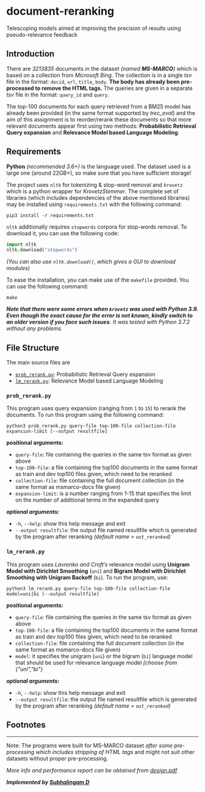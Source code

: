# document-reranking
Telescoping models aimed at improving the precision of results using pseudo-relevance feedback

## Introduction
There are *3213835* documents in the dataset *(named **MS-MARCO**)* which is based on a collection from *Microsoft Bing*. The collection is in a single *tsv* file in the format: `docid`, `url`, `title`, `body`. **The body has already been pre-processed to remove the HTML tags.** The queries are given in a separate *tsv* file in the format: `query_id` and `query`.

The top-100 documents for each query retrieved from a BM25 model has already been provided (in the same format supported by *trec_eval*) and the aim of this assignment is to reorder/rerank these documents so that more relevant documents appear first using two methods: **Probabilistic Retrieval Query expansion** and **Relevance Model based Language Modeling**.

## Requirements
**Python** *(recommended 3.6+)* is the language used. The dataset used is a large one (around 22GB+), so make sure that you have sufficient storage!

The project uses `nltk` for tokenizing & stop-word removal and `krovetz` which is a python wrapper for *KrovetzStemmer*. The complete set of libraries (which includes dependencies of the above mentioned libraries) may be installed using `requirements.txt` with the following command:

```
pip3 install -r requirements.txt
```

`nltk` additionally requires `stopwords` corpora for stop-words removal. To download it, you can use the following code:
```python 
import nltk
nltk.download("stopwords")
```
*(You can also use `nltk.download()`, which gives a GUI to download modules)*

To ease the installation, you can make use of the `makefile` provided. You can use the following command:
```
make
```

***Note that there were some errors when `krovetz` was used with Python 3.9. Even though the exact cause for the error is not known, kindly switch to an older version if you face such issues.*** *It was tested with Python 3.7.2 without any problems.*



## File Structure
The main source files are 
- [`prob_rerank.py`](#prob_rerankpy): Probabilistic Retrieval Query expansion
- [`lm_rerank.py`](#lm_rerankpy): Relevance Model based Language Modeling

### `prob_rerank.py`
This program uses query expansion (ranging from `1` to `15`) to rerank the documents. To run this program using the following command:
```
python3 prob_rerank.py query-file top-100-file collection-file expansion-limit [--output resultfile]
```

**positional arguments:**
- `query-file`:         file containing the queries in the same tsv format as
                        given above
- `top-100-file`:       a file containing the top100 documents in the same
                        format as train and dev top100 files given, which need
                        to be reranked
- `collection-file`:    file containing the full document collection (in the
                        same format as msmarco-docs file given)
- `expansion-limit`:    is a number ranging from 1-15 that specifies the limit
                        on the number of additional terms in the expanded
                        query


***optional arguments:***
- `-h`, `--help`:            show this help message and exit
- `--output resultfile`:     the output file named resultfile which is generated by
                             the program after reranking *(default name = `out_reranked`)*



### `lm_rerank.py`
This program uses *Lavrenko and Croft’s* relevance model using **Unigram Model with Dirichlet Smoothing** (`uni`) and **Bigram Model with Dirichlet Smoothing with Unigram Backoff** (`bi`). To run the program, use:

```
python3 lm_rerank.py query-file top-100-file collection-file model=uni|bi [--output resultfile]
```

**positional arguments:**
- `query-file`:         file containing the queries in the same tsv format as
                        given above
- `top-100-file`:       a file containing the top100 documents in the same
                        format as train and dev top100 files given, which need
                        to be reranked
- `collection-file`:    file containing the full document collection (in the
                        same format as msmarco-docs file given)
- `model`:              it specifies the unigram (`uni`) or the bigram (`bi`)
	                    language model that should be used for relevance language
	                    model *[choose from {"uni","bi"}*

***optional arguments:***
- `-h`, `--help`:            show this help message and exit
- `--output resultfile`:     the output file named resultfile which is generated by
                             the program after reranking *(default name = `out_reranked`)*

## Footnotes

---
Note: The programs were built for MS-MARCO dataset *after some pre-processing which includes stripping of HTML tags* and might not suit other datasets without proper pre-processing.

*More info and performance report can be obtained from [design.pdf](design.pdf)*


***Implemented by [Subhalingam D](https://subhalingamd.github.io)***
